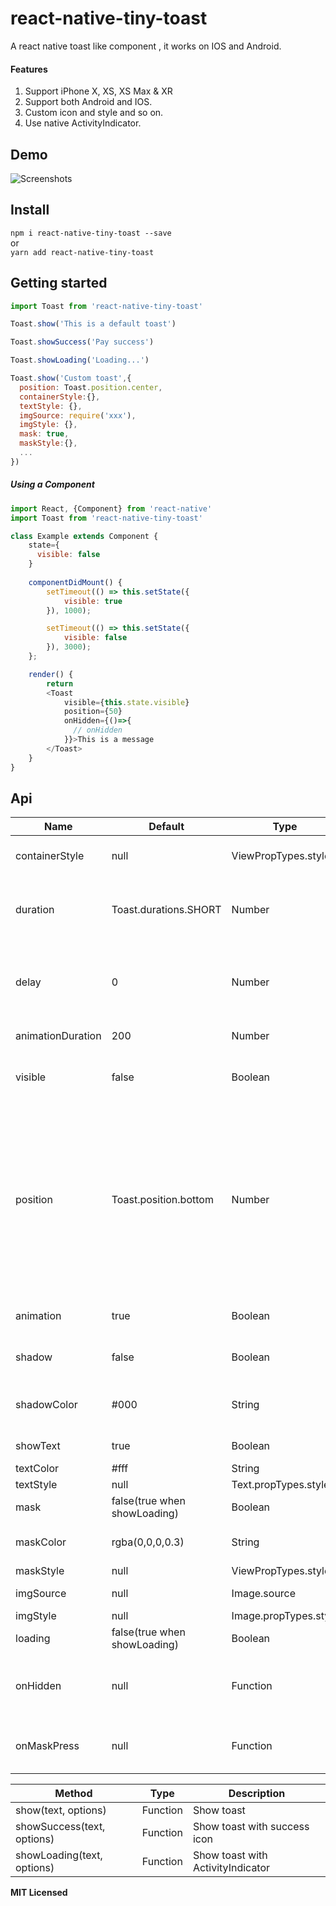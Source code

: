 # react-native-tiny-toast
A react native toast like component , it works on IOS and Android.

#### Features
1. Support iPhone X, XS, XS Max & XR
2. Support both Android and IOS.
3. Custom icon and style and so on.
4. Use native ActivityIndicator.

## Demo

![Screenshots](https://raw.githubusercontent.com/shx996/react-native-tiny-toast/master/example/screenshots/react-native-tiny-toast-screenshots.gif)

## Install

`npm i react-native-tiny-toast --save`  
or  
`yarn add react-native-tiny-toast`

## Getting started

```javascript
import Toast from 'react-native-tiny-toast'

Toast.show('This is a default toast')

Toast.showSuccess('Pay success')

Toast.showLoading('Loading...')

Toast.show('Custom toast',{
  position: Toast.position.center,
  containerStyle:{},
  textStyle: {},
  imgSource: require('xxx'),
  imgStyle: {},
  mask: true,
  maskStyle:{},
  ...
})
```

##### **Using a Component**

```javascript
import React, {Component} from 'react-native'
import Toast from 'react-native-tiny-toast'

class Example extends Component {
    state={
      visible: false
    }
    
    componentDidMount() {
        setTimeout(() => this.setState({
            visible: true
        }), 1000); 

        setTimeout(() => this.setState({
            visible: false
        }), 3000);
    };

    render() {
        return 
        <Toast
            visible={this.state.visible}
            position={50}
            onHidden={()=>{
              // onHidden
            }}>This is a message
        </Toast>
    }
}

```

## Api


Name                | Default                  |  Type                | Description
--------------------|--------------------------|----------------------|---------------------------
containerStyle      | null                     | ViewPropTypes.style  | Custom container style
duration            | Toast.durations.SHORT    | Number               | Toast duration(ms), won't disappear if value is 0
delay               | 0                        | Number               | The delay duration before toast start appearing on screen.
animationDuration   | 200                      | Number               | Animation duration
visible             | false                    | Boolean              | Show toast. (Only for Toast Component)
position            | Toast.position.bottom    | Number               | 0 means the middle of the screen.A negative number indicates the distance to the bottom of the screen.A positive number indicates the distance to the top of the screen.
animation           | true                     | Boolean              | Whether to enable fade animation 
shadow              | false                    | Boolean              | Whether to enable shadow
shadowColor         | #000                     | String               | Shadow color(don't support android)
showText            | true                     | Boolean              | Whether to show text
textColor           | #fff                     | String               | Text color
textStyle           | null                     | Text.propTypes.style | Text style
mask                | false(true when showLoading) | Boolean          | Whether to enable mask
maskColor           | rgba(0,0,0,0.3)          | String               | Mask background color
maskStyle           | null                     | ViewPropTypes.style  | Mask style
imgSource           | null                     | Image.source         | Image source
imgStyle            | null                     | Image.propTypes.style| Image style
loading             | false(true when showLoading) | Boolean          | Whether to show loading
onHidden            | null                     | Function             | Triggered when toast's hide animation end
onMaskPress         | null                     | Function             | Triggered when the mask is clicked

Method                     | Type     |  Description
---------------------------|----------|-------------------
show(text, options)        | Function | Show toast
showSuccess(text, options) | Function | Show toast with success icon
showLoading(text, options) | Function | Show toast with ActivityIndicator

**MIT Licensed**